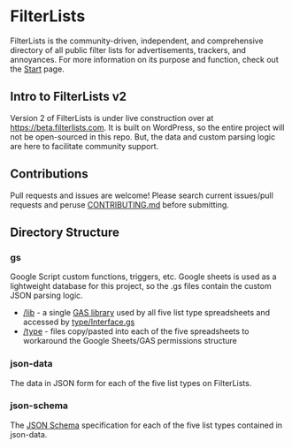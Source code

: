 # FilterLists
FilterLists is the community-driven, independent, and comprehensive directory of all public filter lists for advertisements, trackers, and annoyances. For more information on its purpose and function, check out the [Start](https://beta.filterlists.com/start/) page.

## Intro to FilterLists v2
Version 2 of FilterLists is under live construction over at https://beta.filterlists.com. It is built on WordPress, so the entire project will not be open-sourced in this repo. But, the data and custom parsing logic are here to facilitate community support.

## Contributions
Pull requests and issues are welcome! Please search current issues/pull requests and peruse [CONTRIBUTING.md](https://github.com/collinbarrett/FilterLists/blob/master/CONTRIBUTING.md) before submitting.

## Directory Structure
### gs
Google Script custom functions, triggers, etc. Google sheets is used as a lightweight database for this project, so the .gs files contain the custom JSON parsing logic.
 - [/lib](https://github.com/collinbarrett/FilterLists/tree/master/gs/lib) - a single [GAS library](https://developers.google.com/apps-script/guide_libraries) used by all five list type spreadsheets and accessed by [type/Interface.gs](https://github.com/collinbarrett/FilterLists/blob/master/gs/type/Interface.gs)
 - [/type](https://github.com/collinbarrett/FilterLists/tree/master/gs/type) - files copy/pasted into each of the five spreadsheets to workaround the Google Sheets/GAS permissions structure

### json-data
The data in JSON form for each of the five list types on FilterLists.
### json-schema
The [JSON Schema](http://json-schema.org/) specification for each of the five list types contained in json-data.
